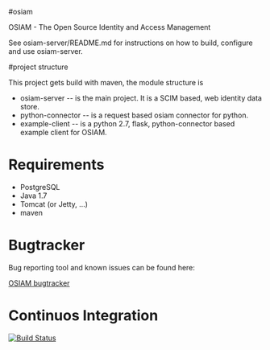 #osiam

OSIAM - The Open Source Identity and Access Management

See osiam-server/README.md for instructions on how to build, configure and use osiam-server.

#project structure

This project gets build with maven, the module structure is

* osiam-server -- is the main project. It is a SCIM based, web identity data store.
* python-connector -- is a request based osiam connector for python.
* example-client -- is a python 2.7, flask, python-connector based example
  client for OSIAM.

# Requirements

* PostgreSQL 
* Java 1.7
* Tomcat (or Jetty, ...)
* maven

# Bugtracker

Bug reporting tool and known issues can be found here:

[OSIAM bugtracker](https://github.com/osiam/osiam/issues)

# Continuos Integration

[![Build Status](https://travis-ci.org/osiam/osiam.png)](https://travis-ci.org/osiam/osiam)
